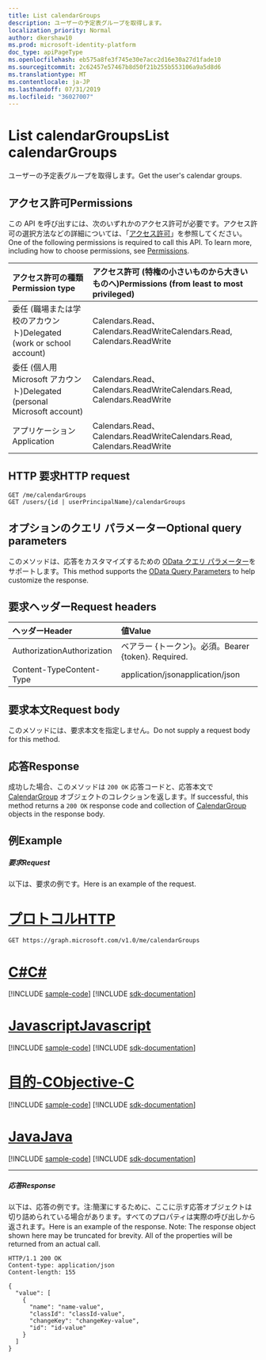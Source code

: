 ```yaml
---
title: List calendarGroups
description: ユーザーの予定表グループを取得します。
localization_priority: Normal
author: dkershaw10
ms.prod: microsoft-identity-platform
doc_type: apiPageType
ms.openlocfilehash: eb575a8fe3f745e30e7acc2d16e30a27d1fade10
ms.sourcegitcommit: 2c62457e57467b8d50f21b255b553106a9a5d8d6
ms.translationtype: MT
ms.contentlocale: ja-JP
ms.lasthandoff: 07/31/2019
ms.locfileid: "36027007"
---
```

# <a name="list-calendargroups"></a><span data-ttu-id="bfcdc-103">List calendarGroups</span><span class="sxs-lookup"><span data-stu-id="bfcdc-103">List calendarGroups</span></span>

<span data-ttu-id="bfcdc-104">ユーザーの予定表グループを取得します。</span><span class="sxs-lookup"><span data-stu-id="bfcdc-104">Get the user's calendar groups.</span></span>
## <a name="permissions"></a><span data-ttu-id="bfcdc-105">アクセス許可</span><span class="sxs-lookup"><span data-stu-id="bfcdc-105">Permissions</span></span>
<span data-ttu-id="bfcdc-p101">この API を呼び出すには、次のいずれかのアクセス許可が必要です。アクセス許可の選択方法などの詳細については、「[アクセス許可](/graph/permissions-reference)」を参照してください。</span><span class="sxs-lookup"><span data-stu-id="bfcdc-p101">One of the following permissions is required to call this API. To learn more, including how to choose permissions, see [Permissions](/graph/permissions-reference).</span></span>

|<span data-ttu-id="bfcdc-108">アクセス許可の種類</span><span class="sxs-lookup"><span data-stu-id="bfcdc-108">Permission type</span></span>      | <span data-ttu-id="bfcdc-109">アクセス許可 (特権の小さいものから大きいものへ)</span><span class="sxs-lookup"><span data-stu-id="bfcdc-109">Permissions (from least to most privileged)</span></span>              |
|:--------------------|:---------------------------------------------------------|
|<span data-ttu-id="bfcdc-110">委任 (職場または学校のアカウント)</span><span class="sxs-lookup"><span data-stu-id="bfcdc-110">Delegated (work or school account)</span></span> | <span data-ttu-id="bfcdc-111">Calendars.Read、Calendars.ReadWrite</span><span class="sxs-lookup"><span data-stu-id="bfcdc-111">Calendars.Read, Calendars.ReadWrite</span></span>    |
|<span data-ttu-id="bfcdc-112">委任 (個人用 Microsoft アカウント)</span><span class="sxs-lookup"><span data-stu-id="bfcdc-112">Delegated (personal Microsoft account)</span></span> | <span data-ttu-id="bfcdc-113">Calendars.Read、Calendars.ReadWrite</span><span class="sxs-lookup"><span data-stu-id="bfcdc-113">Calendars.Read, Calendars.ReadWrite</span></span>    |
|<span data-ttu-id="bfcdc-114">アプリケーション</span><span class="sxs-lookup"><span data-stu-id="bfcdc-114">Application</span></span> | <span data-ttu-id="bfcdc-115">Calendars.Read、Calendars.ReadWrite</span><span class="sxs-lookup"><span data-stu-id="bfcdc-115">Calendars.Read, Calendars.ReadWrite</span></span> |

## <a name="http-request"></a><span data-ttu-id="bfcdc-116">HTTP 要求</span><span class="sxs-lookup"><span data-stu-id="bfcdc-116">HTTP request</span></span>
<!-- { "blockType": "ignored" } -->
```http
GET /me/calendarGroups
GET /users/{id | userPrincipalName}/calendarGroups
```
## <a name="optional-query-parameters"></a><span data-ttu-id="bfcdc-117">オプションのクエリ パラメーター</span><span class="sxs-lookup"><span data-stu-id="bfcdc-117">Optional query parameters</span></span>
<span data-ttu-id="bfcdc-118">このメソッドは、応答をカスタマイズするための [OData クエリ パラメーター](https://developer.microsoft.com/graph/docs/concepts/query_parameters)をサポートします。</span><span class="sxs-lookup"><span data-stu-id="bfcdc-118">This method supports the [OData Query Parameters](https://developer.microsoft.com/graph/docs/concepts/query_parameters) to help customize the response.</span></span>
## <a name="request-headers"></a><span data-ttu-id="bfcdc-119">要求ヘッダー</span><span class="sxs-lookup"><span data-stu-id="bfcdc-119">Request headers</span></span>
| <span data-ttu-id="bfcdc-120">ヘッダー</span><span class="sxs-lookup"><span data-stu-id="bfcdc-120">Header</span></span>       | <span data-ttu-id="bfcdc-121">値</span><span class="sxs-lookup"><span data-stu-id="bfcdc-121">Value</span></span> |
|:---------------|:--------|
| <span data-ttu-id="bfcdc-122">Authorization</span><span class="sxs-lookup"><span data-stu-id="bfcdc-122">Authorization</span></span>  | <span data-ttu-id="bfcdc-p102">ベアラー {トークン}。必須。</span><span class="sxs-lookup"><span data-stu-id="bfcdc-p102">Bearer {token}. Required.</span></span>  |
| <span data-ttu-id="bfcdc-125">Content-Type</span><span class="sxs-lookup"><span data-stu-id="bfcdc-125">Content-Type</span></span>  | <span data-ttu-id="bfcdc-126">application/json</span><span class="sxs-lookup"><span data-stu-id="bfcdc-126">application/json</span></span>  |

## <a name="request-body"></a><span data-ttu-id="bfcdc-127">要求本文</span><span class="sxs-lookup"><span data-stu-id="bfcdc-127">Request body</span></span>
<span data-ttu-id="bfcdc-128">このメソッドには、要求本文を指定しません。</span><span class="sxs-lookup"><span data-stu-id="bfcdc-128">Do not supply a request body for this method.</span></span>

## <a name="response"></a><span data-ttu-id="bfcdc-129">応答</span><span class="sxs-lookup"><span data-stu-id="bfcdc-129">Response</span></span>

<span data-ttu-id="bfcdc-130">成功した場合、このメソッドは `200 OK` 応答コードと、応答本文で [CalendarGroup](../resources/calendargroup.md) オブジェクトのコレクションを返します。</span><span class="sxs-lookup"><span data-stu-id="bfcdc-130">If successful, this method returns a `200 OK` response code and collection of [CalendarGroup](../resources/calendargroup.md) objects in the response body.</span></span>
## <a name="example"></a><span data-ttu-id="bfcdc-131">例</span><span class="sxs-lookup"><span data-stu-id="bfcdc-131">Example</span></span>
##### <a name="request"></a><span data-ttu-id="bfcdc-132">要求</span><span class="sxs-lookup"><span data-stu-id="bfcdc-132">Request</span></span>
<span data-ttu-id="bfcdc-133">以下は、要求の例です。</span><span class="sxs-lookup"><span data-stu-id="bfcdc-133">Here is an example of the request.</span></span>

# <a name="httptabhttp"></a>[<span data-ttu-id="bfcdc-134">プロトコル</span><span class="sxs-lookup"><span data-stu-id="bfcdc-134">HTTP</span></span>](#tab/http)
<!-- {
  "blockType": "request",
  "name": "get_calendargroups"
}-->
```http
GET https://graph.microsoft.com/v1.0/me/calendarGroups
```
# <a name="ctabcsharp"></a>[<span data-ttu-id="bfcdc-135">C#</span><span class="sxs-lookup"><span data-stu-id="bfcdc-135">C#</span></span>](#tab/csharp)
[!INCLUDE [sample-code](../includes/snippets/csharp/get-calendargroups-csharp-snippets.md)]
[!INCLUDE [sdk-documentation](../includes/snippets/snippets-sdk-documentation-link.md)]

# <a name="javascripttabjavascript"></a>[<span data-ttu-id="bfcdc-136">Javascript</span><span class="sxs-lookup"><span data-stu-id="bfcdc-136">Javascript</span></span>](#tab/javascript)
[!INCLUDE [sample-code](../includes/snippets/javascript/get-calendargroups-javascript-snippets.md)]
[!INCLUDE [sdk-documentation](../includes/snippets/snippets-sdk-documentation-link.md)]

# <a name="objective-ctabobjc"></a>[<span data-ttu-id="bfcdc-137">目的-C</span><span class="sxs-lookup"><span data-stu-id="bfcdc-137">Objective-C</span></span>](#tab/objc)
[!INCLUDE [sample-code](../includes/snippets/objc/get-calendargroups-objc-snippets.md)]
[!INCLUDE [sdk-documentation](../includes/snippets/snippets-sdk-documentation-link.md)]

# <a name="javatabjava"></a>[<span data-ttu-id="bfcdc-138">Java</span><span class="sxs-lookup"><span data-stu-id="bfcdc-138">Java</span></span>](#tab/java)
[!INCLUDE [sample-code](../includes/snippets/java/get-calendargroups-java-snippets.md)]
[!INCLUDE [sdk-documentation](../includes/snippets/snippets-sdk-documentation-link.md)]

---

##### <a name="response"></a><span data-ttu-id="bfcdc-139">応答</span><span class="sxs-lookup"><span data-stu-id="bfcdc-139">Response</span></span>
<span data-ttu-id="bfcdc-p103">以下は、応答の例です。注:簡潔にするために、ここに示す応答オブジェクトは切り詰められている場合があります。すべてのプロパティは実際の呼び出しから返されます。</span><span class="sxs-lookup"><span data-stu-id="bfcdc-p103">Here is an example of the response. Note: The response object shown here may be truncated for brevity. All of the properties will be returned from an actual call.</span></span>
<!-- {
  "blockType": "response",
  "truncated": true,
  "@odata.type": "microsoft.graph.calendarGroup",
  "isCollection": true
} -->
```http
HTTP/1.1 200 OK
Content-type: application/json
Content-length: 155

{
  "value": [
    {
      "name": "name-value",
      "classId": "classId-value",
      "changeKey": "changeKey-value",
      "id": "id-value"
    }
  ]
}
```

<!-- uuid: 8fcb5dbc-d5aa-4681-8e31-b001d5168d79
2015-10-25 14:57:30 UTC -->
<!-- {
  "type": "#page.annotation",
  "description": "List calendarGroups",
  "keywords": "",
  "section": "documentation",
  "tocPath": "",
  "suppressions": [
  ]
}-->
